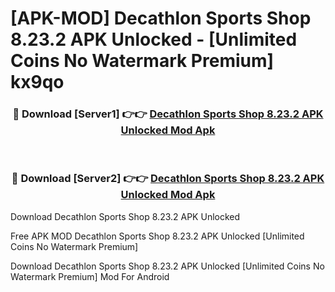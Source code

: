 # [APK-MOD] Decathlon Sports Shop 8.23.2 APK Unlocked - [Unlimited Coins No Watermark Premium] kx9qo



<div align="center">
<h3>🔴 Download [Server1] 👉👉 <a href="https://momento.my/?title=Decathlon_Sports_Shop_8.23.2_APK_Unlocked">Decathlon Sports Shop 8.23.2 APK Unlocked Mod Apk</a></h3><br>

<h3>🔴 Download [Server2] 👉👉 <a href="https://momento.my/?title=Decathlon_Sports_Shop_8.23.2_APK_Unlocked">Decathlon Sports Shop 8.23.2 APK Unlocked Mod Apk</a></h3>
</div>



Download Decathlon Sports Shop 8.23.2 APK Unlocked 

Free APK MOD Decathlon Sports Shop 8.23.2 APK Unlocked [Unlimited Coins No Watermark Premium]

Download Decathlon Sports Shop 8.23.2 APK Unlocked [Unlimited Coins No Watermark Premium] Mod For Android
